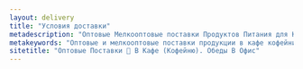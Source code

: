 ```yaml
---
layout: delivery
title: "Условия доставки"
metadescription: "Оптовые Мелкооптовые поставки Продуктов Питания для Кафе Кофейни по Минску и Беларуси. Бесплатная Доставка Комплексных Обедов и Питания в ОФис и на Дом в Минске. Выгодные цены. Скидки"
metakeywords: "Оптовые и мелкооптовые поставки продукции в кафе кофейни Минск Беларусь. Доставка корпоративных обедов в офис и на дом в Минске."
sitetitle: "Оптовые Поставки 🚚 В Кафе (Кофейню). Обеды В Офис"
---
```



